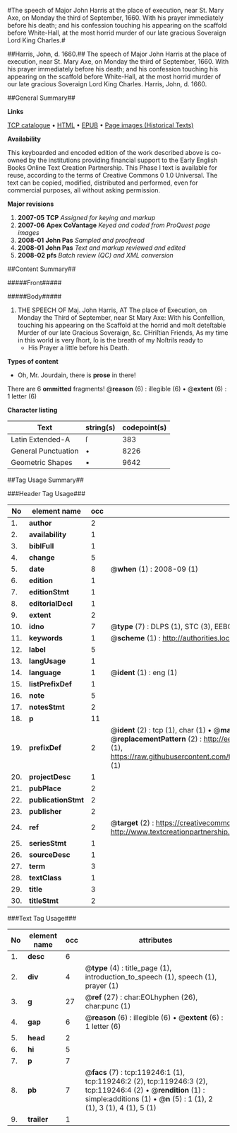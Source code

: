 #The speech of Major John Harris at the place of execution, near St. Mary Axe, on Monday the third of September, 1660. With his prayer immediately before his death; and his confession touching his appearing on the scaffold before White-Hall, at the most horrid murder of our late gracious Soveraign Lord King Charles.#

##Harris, John, d. 1660.##
The speech of Major John Harris at the place of execution, near St. Mary Axe, on Monday the third of September, 1660. With his prayer immediately before his death; and his confession touching his appearing on the scaffold before White-Hall, at the most horrid murder of our late gracious Soveraign Lord King Charles.
Harris, John, d. 1660.

##General Summary##

**Links**

[TCP catalogue](http://www.ota.ox.ac.uk/tcp/)  • 
[HTML](http://tei.it.ox.ac.uk/tcp/Texts-HTML/free/A87/A87149.html)  • 
[EPUB](http://tei.it.ox.ac.uk/tcp/Texts-EPUB/free/A87/A87149.epub) • 
[Page images (Historical Texts)](https://data.historicaltexts.jisc.ac.uk/view?pubId=eebo-99866957e&pageId=eebo-99866957e-119246-1)

**Availability**

This keyboarded and encoded edition of the
	       work described above is co-owned by the institutions
	       providing financial support to the Early English Books
	       Online Text Creation Partnership. This Phase I text is
	       available for reuse, according to the terms of Creative
	       Commons 0 1.0 Universal. The text can be copied,
	       modified, distributed and performed, even for
	       commercial purposes, all without asking permission.

**Major revisions**

1. __2007-05__ __TCP__ *Assigned for keying and markup*
1. __2007-06__ __Apex CoVantage__ *Keyed and coded from ProQuest page images*
1. __2008-01__ __John Pas__ *Sampled and proofread*
1. __2008-01__ __John Pas__ *Text and markup reviewed and edited*
1. __2008-02__ __pfs__ *Batch review (QC) and XML conversion*

##Content Summary##

#####Front#####

#####Body#####

1. THE SPEECH OF Maj. John Harris, AT The place of Execution, on Monday the Third of September, near St Mary Axe: With his Confeſſion, touching his appearing on the Scaffold at the horrid and moſt deteſtable Murder of our late Gracious Soveraign, &c.
CHriſtian Friends, As my time in this world is very ſhort, ſo is the breath of my Noſtrils ready to 
      * His Prayer a little before his Death.

**Types of content**

  * Oh, Mr. Jourdain, there is **prose** in there!

There are 6 **ommitted** fragments! 
 @__reason__ (6) : illegible (6)  •  @__extent__ (6) : 1 letter (6)

**Character listing**


|Text|string(s)|codepoint(s)|
|---|---|---|
|Latin Extended-A|ſ|383|
|General Punctuation|•|8226|
|Geometric Shapes|▪|9642|

##Tag Usage Summary##

###Header Tag Usage###

|No|element name|occ|attributes|
|---|---|---|---|
|1.|__author__|2||
|2.|__availability__|1||
|3.|__biblFull__|1||
|4.|__change__|5||
|5.|__date__|8| @__when__ (1) : 2008-09 (1)|
|6.|__edition__|1||
|7.|__editionStmt__|1||
|8.|__editorialDecl__|1||
|9.|__extent__|2||
|10.|__idno__|7| @__type__ (7) : DLPS (1), STC (3), EEBO-CITATION (1), PROQUEST (1), VID (1)|
|11.|__keywords__|1| @__scheme__ (1) : http://authorities.loc.gov/ (1)|
|12.|__label__|5||
|13.|__langUsage__|1||
|14.|__language__|1| @__ident__ (1) : eng (1)|
|15.|__listPrefixDef__|1||
|16.|__note__|5||
|17.|__notesStmt__|2||
|18.|__p__|11||
|19.|__prefixDef__|2| @__ident__ (2) : tcp (1), char (1)  •  @__matchPattern__ (2) : ([0-9\-]+):([0-9IVX]+) (1), (.+) (1)  •  @__replacementPattern__ (2) : http://eebo.chadwyck.com/downloadtiff?vid=$1&page=$2 (1), https://raw.githubusercontent.com/textcreationpartnership/Texts/master/tcpchars.xml#$1 (1)|
|20.|__projectDesc__|1||
|21.|__pubPlace__|2||
|22.|__publicationStmt__|2||
|23.|__publisher__|2||
|24.|__ref__|2| @__target__ (2) : https://creativecommons.org/publicdomain/zero/1.0/ (1), http://www.textcreationpartnership.org/docs/. (1)|
|25.|__seriesStmt__|1||
|26.|__sourceDesc__|1||
|27.|__term__|3||
|28.|__textClass__|1||
|29.|__title__|3||
|30.|__titleStmt__|2||


###Text Tag Usage###

|No|element name|occ|attributes|
|---|---|---|---|
|1.|__desc__|6||
|2.|__div__|4| @__type__ (4) : title_page (1), introduction_to_speech (1), speech (1), prayer (1)|
|3.|__g__|27| @__ref__ (27) : char:EOLhyphen (26), char:punc (1)|
|4.|__gap__|6| @__reason__ (6) : illegible (6)  •  @__extent__ (6) : 1 letter (6)|
|5.|__head__|2||
|6.|__hi__|5||
|7.|__p__|7||
|8.|__pb__|7| @__facs__ (7) : tcp:119246:1 (1), tcp:119246:2 (2), tcp:119246:3 (2), tcp:119246:4 (2)  •  @__rendition__ (1) : simple:additions (1)  •  @__n__ (5) : 1 (1), 2 (1), 3 (1), 4 (1), 5 (1)|
|9.|__trailer__|1||
